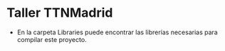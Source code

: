 
# Taller TTNMadrid

- En la carpeta Libraries puede encontrar las librerías necesarias para compilar este proyecto.
